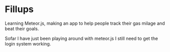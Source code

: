 Fillups
=======

Learning Meteor.js, making an app to help people track their gas milage and beat their goals.

Sofar I have just been playing around with meteor.js I still need to get the login system working.

